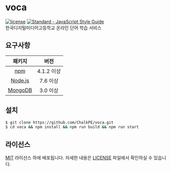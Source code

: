 # voca

[![license](https://img.shields.io/github/license/ChalkPE/voca.svg)](LICENSE)
[![Standard - JavaScript Style Guide](https://img.shields.io/badge/code_style-standard-brightgreen.svg)](https://standardjs.com)  
한국디지털미디어고등학교 온라인 단어 학습 서비스

## 요구사항
| 패키지 | 버전 |
| :--: | :--: |
| [npm](https://docs.npmjs.com/getting-started/installing-node) | 4.1.2 이상 |
| [Node.js](https://nodejs.org/en/download/) | 7.6 이상 |
| [MongoDB](https://www.mongodb.com/download-center) | 3.0 이상 |

## 설치
```bash
$ git clone https://github.com/ChalkPE/voca.git
$ cd voca && npm install && npm run build && npm run start
```

## 라이선스
[MIT](http://opensource.org/licenses/MIT) 라이선스 하에 배포됩니다. 자세한 내용은 [LICENSE](LICENSE) 파일에서 확인하실 수 있습니다.
